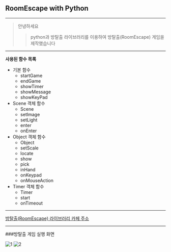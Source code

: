 ## RoomEscape with Python

----------------------------

> 안녕하세요 
>> python과 방탈출 라이브러리를 이용하여 방탈출(RoomEscape) 게임을 제작했습니다

----------------------------


**사용된 함수 목록**

* 기본 함수
  * startGame
  * endGame
  * showTimer
  * showMessage
  * showKeyPad
* Scene 객체 함수
  * Scene
  * setImage
  * setLight
  * enter
  * onEnter
* Object 객체 함수
  * Object
  * setScale
  * locate
  * show
  * pick
  * inHand
  * onKeypad
  * onMouseAction
* Timer 객체 함수
  * Timer
  * start
  * onTimeout

----------------------------

[방탈출(RoomEscape) 라이브러리 카페 주소](https://cafe.naver.com/bangtal)

----------------------------

###방탈출 게임 실행 화면


![1](https://user-images.githubusercontent.com/71479783/93558622-cf926d00-f9b8-11ea-9bfd-50c8cb3d4ca1.png)
![2](https://user-images.githubusercontent.com/71479783/93558746-184a2600-f9b9-11ea-8d3b-bffc007ae23f.png)
